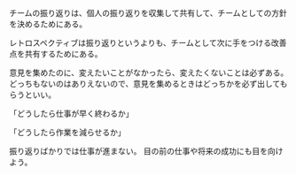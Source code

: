 チームの振り返りは、個人の振り返りを収集して共有して、チームとしての方針を決めるためにある。

レトロスペクティブは振り返りというよりも、チームとして次に手をつける改善点を共有するためにある。

意見を集めたのに、変えたいことがなかったら、変えたくないことは必ずある。
どっちもないのはありえないので、意見を集めるときはどっちかを必ず出してもらうといい。

「どうしたら仕事が早く終わるか」

「どうしたら作業を減らせるか」

振り返りばかりでは仕事が進まない。
目の前の仕事や将来の成功にも目を向けよう。
